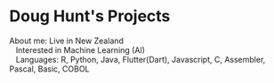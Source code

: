 # Doug Hunt's Projects
About me: Live in New Zealand<br/>
&nbsp;&nbsp;          Interested in Machine Learning (AI)<br/>
&nbsp;&nbsp;          Languages: R, Python, Java, Flutter(Dart), Javascript, C, Assembler, Pascal, Basic, COBOL<br/>
